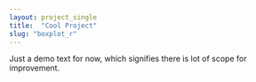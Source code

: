 ```yaml
---
layout: project_single
title:  "Cool Project"
slug: "boxplot_r"
---
```

Just a demo text for now, which signifies there is lot of scope for improvement.
